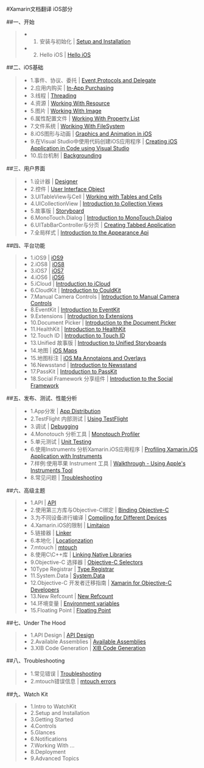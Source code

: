 #Xamarin文档翻译  iOS部分

##一、开始
>* 1.	安装与初始化	|	[Setup and Installation](http://developer.xamarin.com/guides/ios/getting_started/installation/)
>* 2.	Hello iOS	|	[Hello iOS](http://developer.xamarin.com/guides/ios/getting_started/hello,_iOS/)

##二、iOS基础
>* 1.事件、协议、委托	|	[Event,Protocols and Delegate](http://developer.xamarin.com/guides/ios/application_fundamentals/delegates,_protocols,_and_events/)
>* 2.应用内购买	|	[In-App Purchasing](http://developer.xamarin.com/guides/ios/application_fundamentals/in-app_purchasing/)
>* 3.线程	|	[Threading](http://developer.xamarin.com/guides/ios/application_fundamentals/threading/)
>* 4.资源	|	[Working With Resource](http://developer.xamarin.com/guides/ios/application_fundamentals/working_with_resources/)
>* 5.图片	|	[Working With Image](http://developer.xamarin.com/guides/ios/application_fundamentals/working_with_images/)
>* 6.属性配置文件	|	[Working With Property List](http://developer.xamarin.com/guides/ios/application_fundamentals/working_with_property_lists/)
>* 7.文件系统	|	[Woriking	With FileSystem](http://developer.xamarin.com/guides/ios/application_fundamentals/working_with_the_file_system/)
>* 8.iOS图形与动画	|	[Graphics and Animation in iOS](http://developer.xamarin.com/guides/ios/application_fundamentals/graphics_animation_ios/)
>* 9.在Visual Studio中使用代码创建iOS应用程序	|	[Creating iOS Application in Code using Visual Studio](http://developer.xamarin.com/guides/ios/application_fundamentals/ios_code_only/)
>* 10.后台机制	|	[Backgrounding](http://developer.xamarin.com/guides/ios/application_fundamentals/backgrounding/)

##三、用户界面
>* 1.设计器	|	[Designer](http://developer.xamarin.com/guides/ios/user_interface/designer/)
>* 2.控件	|	[User Interface Object](http://developer.xamarin.com/guides/ios/user_interface/controls/)
>* 3.UITableView与Cell	|	[Working with Tables and Cells](http://developer.xamarin.com/guides/ios/user_interface/tables/)
>* 4.UICollectionView	|	[Introduction to Collection Views](http://developer.xamarin.com/guides/ios/user_interface/introduction_to_collection_views/)
>* 5.故事版	|	[Storyboard](http://developer.xamarin.com/guides/ios/user_interface/introduction_to_storyboards/)
>* 6.MonoTouch.Dialog	|	[Introduction to MonoTouch.Dialog](http://developer.xamarin.com/guides/ios/user_interface/monotouch.dialog/)
>* 6.UITabBarController与分页	|	[Creating	Tabbed	Application](http://developer.xamarin.com/guides/ios/user_interface/creating_tabbed_applications/)
>* 7.全局样式	|	[Introduction to the Appearance Api](http://developer.xamarin.com/guides/ios/user_interface/introduction_to_the_appearance_api/)

##四、平台功能
>* 1.iOS9	|	[iOS9](http://developer.xamarin.com/guides/ios/platform_features/introduction_to_ios9/)
>* 2.iOS8	|	[iOS8](http://developer.xamarin.com/guides/ios/platform_features/introduction_to_ios8/)
>* 3.iOS7	|	[iOS7](http://developer.xamarin.com/guides/ios/platform_features/introduction_to_ios_7/)
>* 4.iOS6	|	[iOS6](http://developer.xamarin.com/guides/ios/platform_features/introduction_to_ios_6/)
>* 5.iCloud	|	[Introduction to iCloud](http://developer.xamarin.com/guides/ios/platform_features/introduction_to_icloud/)
>* 6.CloudKit	|	[Introduction to CouldKit](http://developer.xamarin.com/guides/ios/platform_features/intro_to_cloudkit/)
>* 7.Manual Camera Controls	|	[Introduction to Manual Camera Controls](http://developer.xamarin.com/guides/ios/platform_features/intro_to_manual_camera_controls/)
>* 8.EventKit	|	[Introduction to EventKit](http://developer.xamarin.com/guides/ios/platform_features/introduction_to_event_kit/)
>* 9.Extensions	|	[Introduction to Extensions](http://developer.xamarin.com/guides/ios/platform_features/introduction_to_extensions/)
>* 10.Document Picker	|	[Introduction to the Document Picker](http://developer.xamarin.com/guides/ios/platform_features/introduction_to_the_document_picker/)
>* 11.HealthKit	|	[Introduction to HealthKit](http://developer.xamarin.com/guides/ios/platform_features/introduction_to_healthkit/)
>* 12.Touch ID	|	[Introduction to Touch ID](http://developer.xamarin.com/guides/ios/platform_features/introduction_to_touchid/)
>* 13.Unified 故事版	|	[Introduction to Unified Storyboards](http://developer.xamarin.com/guides/ios/platform_features/introduction_to_Unified_Storyboards/)
>* 14.地图		|	[iOS Maps](http://developer.xamarin.com/guides/ios/platform_features/ios_maps/)
>* 15.地图标注	|	[iOS Ma Annotaions and Overlays](http://developer.xamarin.com/guides/ios/platform_features/ios_maps_walkthrough/)
>* 16.Newsstand	|	[Introduction to Newsstand](http://developer.xamarin.com/guides/ios/platform_features/introduction_to_newsstand/)
>* 17.PassKit	|	[Introduction to PassKit](http://developer.xamarin.com/guides/ios/platform_features/introduction_to_passkit/)
>* 18.Social Framework 分享组件	|	[Introduction to the Social Framework](http://developer.xamarin.com/guides/ios/platform_features/introduction_to_the_social_framework/)

##五、发布、测试、性能分析
>* 1.App分发	|	[App Distribution](http://developer.xamarin.com/guides/ios/deployment,_testing,_and_metrics/app_distribution/)
>* 2.TestFlight 内部测试	|	[Using TestFlight](http://developer.xamarin.com/guides/ios/deployment,_testing,_and_metrics/testflight/)
>* 3.调试	|	[Debugging](http://developer.xamarin.com/guides/ios/deployment,_testing,_and_metrics/debugging_in_xamarin_ios/)
>* 4.Monotouch 分析工具	|	[Monotouch Profiler](http://developer.xamarin.com/guides/ios/deployment,_testing,_and_metrics/monotouch_profiler/)
>* 5.单元测试	|	[Unit Testing](http://developer.xamarin.com/guides/ios/deployment,_testing,_and_metrics/touch.unit/)
>* 6.使用Instruments 分析Xamarin.iOS应用程序	|	[Profiling Xamarin.iOS Application with Instruments](http://developer.xamarin.com/guides/ios/deployment,_testing,_and_metrics/using_instruments_to_detect_native_leaks_using_markheap/)
>* 7.样例:使用苹果 Instrument 工具	|	[Walkthrough - Using Apple's Instruments Tool](http://developer.xamarin.com/guides/ios/deployment,_testing,_and_metrics/walkthrough_Apples_instrument/)
>* 8.常见问题	|	[Troubleshooting](http://developer.xamarin.com/guides/ios/deployment,_testing,_and_metrics/troubleshooting/)

##六、高级主题
>* 1.API	|	[API](http://developer.xamarin.com/guides/ios/advanced_topics/api/)
>* 2.使用第三方库与Objective-C绑定	|	[Binding Objective-C](http://developer.xamarin.com/guides/ios/advanced_topics/binding_objective-c/)
>* 3.为不同设备进行编译	|	[Compiling for Different Devices](http://developer.xamarin.com/guides/ios/advanced_topics/compiling_for_different_devices/)
>* 4.Xamarin.iOS的限制	|	[Limitaion](http://developer.xamarin.com/guides/ios/advanced_topics/limitations/)
>* 5.链接器	|	[Linker](http://developer.xamarin.com/guides/ios/advanced_topics/linker/)
>* 6.本地化	|	[Locationzation](http://developer.xamarin.com/guides/ios/advanced_topics/localization_and_internationalization/)
>* 7.mtouch	|	[mtouch](http://developer.xamarin.com/guides/ios/advanced_topics/mtouch/)
>* 8.使用C\C++库	|	[Linking Native Libraries](http://developer.xamarin.com/guides/ios/advanced_topics/native_interop/)
>* 9.Objective-C 选择器	|	[Objective-C Selectors](http://developer.xamarin.com/guides/ios/advanced_topics/objective-c_selectors/)
>* 10Type Registrar	|	[Type Registrar](http://developer.xamarin.com/guides/ios/advanced_topics/registrar/)
>* 11.System.Data	|	[System.Data](http://developer.xamarin.com/guides/ios/advanced_topics/system.data/)
>* 12.Objective-C 开发者迁移指南	|	[Xamarin for Objective-C Developers](http://developer.xamarin.com/guides/ios/advanced_topics/xamarin_for_objc/)
>* 13.New Refcount  	|	[New Refcount](http://developer.xamarin.com/guides/ios/advanced_topics/newrefcount/)  
>* 14.环境变量	|	[Environment variables](http://developer.xamarin.com/guides/ios/advanced_topics/environment/)
>* 15.Floating Point		|	[Floating Point](http://developer.xamarin.com/guides/ios/advanced_topics/floating_point/)

##七、Under The Hood
>* 1.API Design	|	[API Design](http://developer.xamarin.com/guides/ios/under_the_hood/api_design/)
>* 2.Available Assemblies	|	[Available Assemblies](http://developer.xamarin.com/guides/ios/under_the_hood/assemblies/)
>* 3.XIB Code Generation	|	[XIB Code Generation](http://developer.xamarin.com/guides/ios/under_the_hood/xib_code_generation/)

##八、Troubleshooting
>* 1.常见错误	|	[Troubleshooting](http://developer.xamarin.com/guides/ios/troubleshooting/troubleshooting/)
>* 2.mtouch错误信息	|	[mtouch errors](http://developer.xamarin.com/guides/ios/troubleshooting/mtouch-errors/)

##九、Watch Kit
>* 1.Intro to WatchKit
>* 2.Setup and Installation
>* 3.Getting Started
>* 4.Controls
>* 5.Glances
>* 6.Notifications
>* 7.Working With ...
>* 8.Deployment
>* 9.Advanced Topics